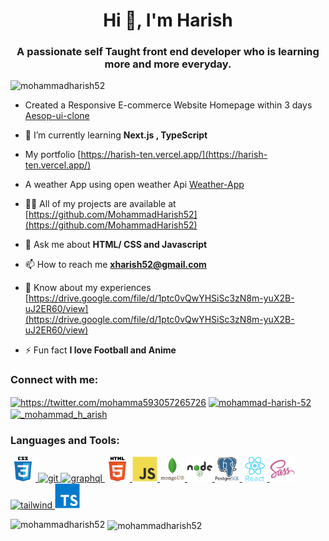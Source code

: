 <h1 align="center">Hi 👋, I'm Harish</h1>
<h3 align="center">A passionate self Taught front end developer who is learning more and more everyday.</h3>

<p align="left"> <img src="https://komarev.com/ghpvc/?username=mohammadharish52&label=Profile%20views&color=0e75b6&style=flat" alt="mohammadharish52" /> </p>

- Created a Responsive E-commerce Website Homepage within 3 days [Aesop-ui-clone](https://timely-chaja-21ff77.netlify.app/)

- 🌱 I’m currently learning **Next.js , TypeScript**

- My portfolio [https://harish-ten.vercel.app/](https://harish-ten.vercel.app/)

- A weather App using open weather Api [Weather-App](https://mohammadharish52.github.io/weather-app/)

- 👨‍💻 All of my projects are available at [https://github.com/MohammadHarish52](https://github.com/MohammadHarish52)

- 💬 Ask me about **HTML/ CSS and Javascript**

- 📫 How to reach me **xharish52@gmail.com**

- 📄 Know about my experiences [https://drive.google.com/file/d/1ptc0vQwYHSiSc3zN8m-yuX2B-uJ2ER60/view](https://drive.google.com/file/d/1ptc0vQwYHSiSc3zN8m-yuX2B-uJ2ER60/view)

- ⚡ Fun fact **I love Football and Anime**

<h3 align="left">Connect with me:</h3>
<p align="left">
<a href="https://twitter.com/https://twitter.com/mohamma593057265726" target="blank"><img align="center" src="https://raw.githubusercontent.com/rahuldkjain/github-profile-readme-generator/master/src/images/icons/Social/twitter.svg" alt="https://twitter.com/mohamma593057265726" height="30" width="40" /></a>
<a href="https://linkedin.com/in/mohammad-harish-52" target="blank"><img align="center" src="https://raw.githubusercontent.com/rahuldkjain/github-profile-readme-generator/master/src/images/icons/Social/linked-in-alt.svg" alt="mohammad-harish-52" height="30" width="40" /></a>
<a href="https://instagram.com/_mohammad_h_arish" target="blank"><img align="center" src="https://raw.githubusercontent.com/rahuldkjain/github-profile-readme-generator/master/src/images/icons/Social/instagram.svg" alt="_mohammad_h_arish" height="30" width="40" /></a>
</p>

<h3 align="left">Languages and Tools:</h3>
<p align="left"> <a href="https://www.w3schools.com/css/" target="_blank" rel="noreferrer"> <img src="https://raw.githubusercontent.com/devicons/devicon/master/icons/css3/css3-original-wordmark.svg" alt="css3" width="40" height="40"/> </a> <a href="https://git-scm.com/" target="_blank" rel="noreferrer"> <img src="https://www.vectorlogo.zone/logos/git-scm/git-scm-icon.svg" alt="git" width="40" height="40"/> </a> <a href="https://graphql.org" target="_blank" rel="noreferrer"> <img src="https://www.vectorlogo.zone/logos/graphql/graphql-icon.svg" alt="graphql" width="40" height="40"/> </a> <a href="https://www.w3.org/html/" target="_blank" rel="noreferrer"> <img src="https://raw.githubusercontent.com/devicons/devicon/master/icons/html5/html5-original-wordmark.svg" alt="html5" width="40" height="40"/> </a> <a href="https://developer.mozilla.org/en-US/docs/Web/JavaScript" target="_blank" rel="noreferrer"> <img src="https://raw.githubusercontent.com/devicons/devicon/master/icons/javascript/javascript-original.svg" alt="javascript" width="40" height="40"/> </a> <a href="https://www.mongodb.com/" target="_blank" rel="noreferrer"> <img src="https://raw.githubusercontent.com/devicons/devicon/master/icons/mongodb/mongodb-original-wordmark.svg" alt="mongodb" width="40" height="40"/> </a> <a href="https://nodejs.org" target="_blank" rel="noreferrer"> <img src="https://raw.githubusercontent.com/devicons/devicon/master/icons/nodejs/nodejs-original-wordmark.svg" alt="nodejs" width="40" height="40"/> </a> <a href="https://www.postgresql.org" target="_blank" rel="noreferrer"> <img src="https://raw.githubusercontent.com/devicons/devicon/master/icons/postgresql/postgresql-original-wordmark.svg" alt="postgresql" width="40" height="40"/> </a> <a href="https://reactjs.org/" target="_blank" rel="noreferrer"> <img src="https://raw.githubusercontent.com/devicons/devicon/master/icons/react/react-original-wordmark.svg" alt="react" width="40" height="40"/> </a> <a href="https://sass-lang.com" target="_blank" rel="noreferrer"> <img src="https://raw.githubusercontent.com/devicons/devicon/master/icons/sass/sass-original.svg" alt="sass" width="40" height="40"/> </a> <a href="https://tailwindcss.com/" target="_blank" rel="noreferrer"> <img src="https://www.vectorlogo.zone/logos/tailwindcss/tailwindcss-icon.svg" alt="tailwind" width="40" height="40"/> </a> <a href="https://www.typescriptlang.org/" target="_blank" rel="noreferrer"> <img src="https://raw.githubusercontent.com/devicons/devicon/master/icons/typescript/typescript-original.svg" alt="typescript" width="40" height="40"/> </a> </p>

<p><img align="left" src="https://github-readme-stats.vercel.app/api/top-langs?username=mohammadharish52&show_icons=true&theme=dark&locale=en&layout=compact" alt="mohammadharish52" /></p>

<p>&nbsp;<img align="center" src="https://github-readme-stats.vercel.app/api?username=mohammadharish52&show_icons=true&theme=dark&locale=en" alt="mohammadharish52" /></p>
